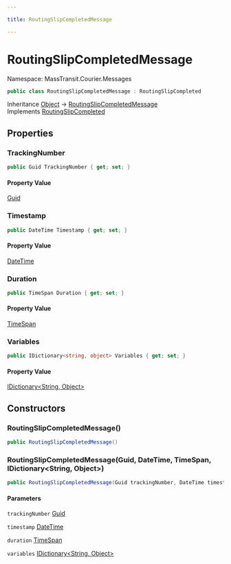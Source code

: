 ```yaml
---

title: RoutingSlipCompletedMessage

---
```


# RoutingSlipCompletedMessage

Namespace: MassTransit.Courier.Messages

```csharp
public class RoutingSlipCompletedMessage : RoutingSlipCompleted
```

Inheritance [Object](https://learn.microsoft.com/en-us/dotnet/api/system.object) → [RoutingSlipCompletedMessage](../masstransit-courier-messages/routingslipcompletedmessage)<br/>
Implements [RoutingSlipCompleted](../masstransit-courier-contracts/routingslipcompleted)

## Properties

### **TrackingNumber**

```csharp
public Guid TrackingNumber { get; set; }
```

#### Property Value

[Guid](https://learn.microsoft.com/en-us/dotnet/api/system.guid)<br/>

### **Timestamp**

```csharp
public DateTime Timestamp { get; set; }
```

#### Property Value

[DateTime](https://learn.microsoft.com/en-us/dotnet/api/system.datetime)<br/>

### **Duration**

```csharp
public TimeSpan Duration { get; set; }
```

#### Property Value

[TimeSpan](https://learn.microsoft.com/en-us/dotnet/api/system.timespan)<br/>

### **Variables**

```csharp
public IDictionary<string, object> Variables { get; set; }
```

#### Property Value

[IDictionary\<String, Object\>](https://learn.microsoft.com/en-us/dotnet/api/system.collections.generic.idictionary-2)<br/>

## Constructors

### **RoutingSlipCompletedMessage()**

```csharp
public RoutingSlipCompletedMessage()
```

### **RoutingSlipCompletedMessage(Guid, DateTime, TimeSpan, IDictionary\<String, Object\>)**

```csharp
public RoutingSlipCompletedMessage(Guid trackingNumber, DateTime timestamp, TimeSpan duration, IDictionary<string, object> variables)
```

#### Parameters

`trackingNumber` [Guid](https://learn.microsoft.com/en-us/dotnet/api/system.guid)<br/>

`timestamp` [DateTime](https://learn.microsoft.com/en-us/dotnet/api/system.datetime)<br/>

`duration` [TimeSpan](https://learn.microsoft.com/en-us/dotnet/api/system.timespan)<br/>

`variables` [IDictionary\<String, Object\>](https://learn.microsoft.com/en-us/dotnet/api/system.collections.generic.idictionary-2)<br/>
